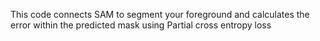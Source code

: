 This code connects SAM to segment your foreground and calculates the error within the predicted mask using Partial cross entropy loss
